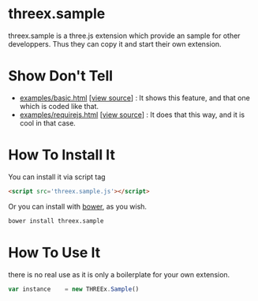 threex.sample
===================

threex.sample is a three.js extension which provide an sample for other developpers.
Thus they can copy it and start their own extension.

Show Don't Tell
===============
* [examples/basic.html](http://jeromeetienne.github.io/threex.sample/examples/basic.html)
\[[view source](https://github.com/jeromeetienne/threex.sample/blob/master/examples/basic.html)\] :
It shows this feature, and that one which is coded like that.
* [examples/requirejs.html](http://jeromeetienne.github.io/threex.sample/examples/requirejs.html)
\[[view source](https://github.com/jeromeetienne/threex.sample/blob/master/examples/requirejs.html)\] :
It does that this way, and it is cool in that case.

How To Install It
=================

You can install it via script tag

```html
<script src='threex.sample.js'></script>
```

Or you can install with [bower](http://bower.io/), as you wish.

```bash
bower install threex.sample
```

How To Use It
=============

there is no real use as it is only a boilerplate for your own extension.

```javascript
var instance	= new THREEx.Sample()
```
